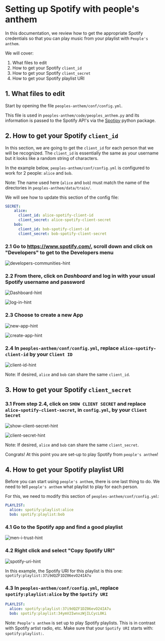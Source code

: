 # Setting up Spotify with people's anthem
In this documentation, we review how to get the appropriate Spotify credentials so that you can play music from your playlist with `People's anthem`.

We will cover:
1. What files to edit
2. How to get your Spotify `client_id`
3. How to get your Spotify `client_secret`
4. How to get your Spotify playlist URI

## 1. What files to edit
Start by opening the file `peoples-anthem/conf/config.yml`.

This file is used in `peoples-anthem/code/peoples_anthem.py` and its information is passed to the Spotify API's via the [Spotipy](https://spotipy.readthedocs.io/en/2.16.1/) python package.

## 2. How to get your Spotify `client_id`
In this section, we are going to get the `client_id` for each person that we will be recognized. The `client_id` is essentially the same as your username but it looks like a random string of characters.

In the example below, `peoples-anthem/conf/config.yml` is configured to work for 2 people: `alice` and `bob`.

Note: The name used here (`alice` and `bob`) must match the name of the directories in `peoples-anthem/data/train/`.

We will see how to update this section of the config file:
```yaml
SECRET:
    alice: 
      client_id: alice-spotify-client-id
      client_secret: alice-spotify-client-secret
    bob: 
      client_id: bob-spotify-client-id
      client_secret: bob-spotify-client-secret
```

### 2.1 Go to https://www.spotify.com/, scroll down and click on "Developers" to get to the Developers menu
![developers-communities-hint](../assets/spotify-setup/developers-communities.png "Developers")

### 2.2 From there, click on _Dashboard_ and log in with your usual Spotify username and password
![Dashboard-hint](../assets/spotify-setup/dashboard.png "Dashboard")

![log-in-hint](../assets/spotify-setup/login.png "Log in")

### 2.3 Choose to create a new App
![new-app-hint](../assets/spotify-setup/new-app.png "New App")

![create-app-hint](../assets/spotify-setup/create-app.png "Create App")

### 2.4 In `peoples-anthem/conf/config.yml`, replace `alice-spotify-client-id` by your `Client ID`
![client-id-hint](../assets/spotify-setup/client-id.png "Client id")

Note: If desired, `alice` and `bob` can share the same `client_id`.

## 3. How to get your Spotify `client_secret`

### 3.1 From step 2.4, click on `SHOW CLIENT SECRET` and replace `alice-spotify-client-secret`, in `config.yml`, by  your `Client Secret`
![show-client-secret-hint](../assets/spotify-setup/show-client-secret.png "Show client secret")

![client-secret-hint](../assets/spotify-setup/client-secret.png "Client secret")

Note: If desired, `alice` and `bob` can share the same `client_secret`.

Congrats! At this point you are set-up to play Spotify from `people's anthem`!

## 4. How to get your Spotify playlist URI
Before you can start using `people's anthem`, there is one last thing to do.
We need to tell `people's anthem` what playlist to play for each person.

For this, we need to modify this section of `peoples-anthem/conf/config.yml`:

```yaml
PLAYLIST:
  alice: spotify:playlist:alice
  bob: spotify:playlist:bob
```

### 4.1 Go to the Spotify app and find a good playlist
![men-i-trust-hint](../assets/spotify-setup/men-i-trust.png "men i trust")

### 4.2 Right click and select "Copy Spotify URI"
![spotify-uri-hint](../assets/spotify-setup/spotify-uri.png "Spotify URI")


In this example, the Spotify URI for this playlist is this one: `spotify:playlist:37i9dQZF1DZ06evO24IA7u`

### 4.3 In `peoples-anthem/conf/config.yml`, replace `spotify:playlist:alice` by the `Spotify URI`

```yaml
PLAYLIST:
  alice: spotify:playlist:37i9dQZF1DZ06evO24IA7u
  bob: spotify:playlist:34ymV2IwnxzWjILCycL0Ki
```

Note: `People's anthem` is set up to play Spotify playlists. This is in contrast with Spotify artist radio, etc. Make sure that your `Spotify URI` starts with: `spotify:playlist:`.
